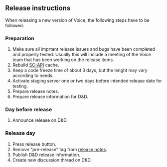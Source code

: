 ## Release instructions
When releasing a new version of Voice, the following steps have to be followed:

### Preparation
1. Make sure all imprtant release issues and bugs have been completed and properly tested. Usually this will include a meeting of the Voice team that has been working on the release items.
1. Rebuild <a href="https://github.com/sc-voice/sc-api" target="_blank">SC-API</a> cache.
1. Keep a code freeze time of about 3 days, but the lenght may vary according to needs.
1. Activate staging server one or two days before intended release date for testing.
1. Prepare release notes.
1. Prepare release information for D&D.

### Day before release
1. Announce release on D&D.

### Release day
1. Press release button.
1. Remove "pre-release" tag from <a href="https://github.com/sc-voice/sc-voice/releases" target="_blank">release notes</a>.
1. Publish D&D release information.
1. Create new discussion thread on D&D.
